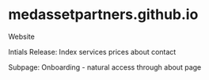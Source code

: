 # medassetpartners.github.io
Website 

Intials Release:
  Index
  services
  prices 
  about 
  contact

Subpage: 
  Onboarding - natural access through about page
